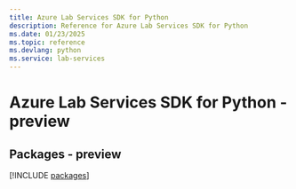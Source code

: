 ```yaml
---
title: Azure Lab Services SDK for Python
description: Reference for Azure Lab Services SDK for Python
ms.date: 01/23/2025
ms.topic: reference
ms.devlang: python
ms.service: lab-services
---
```

# Azure Lab Services SDK for Python - preview
## Packages - preview
[!INCLUDE [packages](lab-services-index.md)]